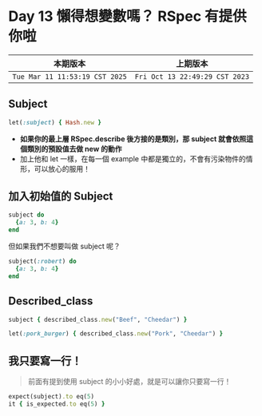 # Day 13 懶得想變數嗎？ RSpec 有提供你啦

|本期版本|上期版本
|:---:|:---:|
`Tue Mar 11 11:53:19 CST 2025` | `Fri Oct 13 22:49:29 CST 2023`

## Subject

```ruby
let(:subject) { Hash.new }
```

* **如果你的最上層 RSpec.describe 後方接的是類別，那 subject 就會依照這個類別的預設值去做 new 的動作**
* 加上他和 let 一樣，在每一個 example 中都是獨立的，不會有污染物件的情形，可以放心的服用！



## 加入初始值的 Subject

```ruby
subject do 
  {a: 3, b: 4}
end
```

但如果我們不想要叫做 subject 呢？

```ruby
subject(:robert) do
  {a: 3, b: 4}    
end 
```

## Described_class

```ruby
subject { described_class.new("Beef", "Cheedar") }

let(:pork_burger) { described_class.new("Pork", "Cheedar") }
```

## 我只要寫一行！

> 前面有提到使用 subject 的小小好處，就是可以讓你只要寫一行！

```ruby
expect(subject).to eq(5)
it { is_expected.to eq(5) }
```
